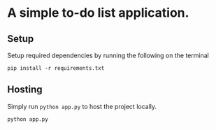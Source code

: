 # A simple to-do list application.

## Setup

Setup required dependencies by running the following on the terminal

```
pip install -r requirements.txt
```

## Hosting

Simply run `python app.py` to host the project locally. <br>

```
python app.py
```
